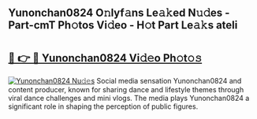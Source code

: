 ## Yunonchan0824 O𝚗lyf𝚊ns Le𝚊𝚔ed N𝚞𝚍es - Part-cmT Ph𝚘tos Vi𝚍eo - H𝚘t Part Le𝚊𝚔s ateli

# <h2><a href="http://hf2rpuk.feru.top/?c=Yunonchan0824">🔗 👉 🔴 Yunonchan0824 Vi𝚍𝚎o Ph𝚘t𝚘𝚜</a></h2>

[![Yunonchan0824 Nu𝚍𝚎s](https://i.imgur.com/0TWrTi3.gif)](http://hf2rpuk.feru.top/?c=Yunonchan0824)
Social media sensation Yunonchan0824 and content producer, known for sharing dance and lifestyle themes through viral dance challenges and mini vlogs. The media plays Yunonchan0824 a significant role in shaping the perception of public figures. 
